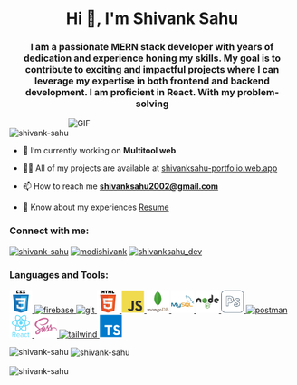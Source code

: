 <h1 align="center">Hi 👋, I'm Shivank Sahu</h1>
<h3 align="center">I am a passionate MERN stack developer with years of dedication and experience honing my skills. My goal is to contribute to exciting and impactful projects where I can leverage my expertise in both frontend and backend development. I am proficient in React. With my problem-solving</h3>

<img src="https://media.giphy.com/media/lP8xu5t2DLGG045H8F/giphy.gif" alt="GIF" width="400" align="right">
<p align="left"> <img src="https://komarev.com/ghpvc/?username=shivank-sahu&label=Profile%20views&color=0e75b6&style=flat" alt="shivank-sahu" /> </p>

- 🔭 I’m currently working on **Multitool web**

- 👨‍💻 All of my projects are available at [shivanksahu-portfolio.web.app](shivanksahu-portfolio.web.app)

- 📫 How to reach me **shivanksahu2002@gmail.com**

- 📄 Know about my experiences [Resume](https://drive.google.com/file/d/1jNnK9NqmHLZC2SPuKbKofx0J3fUg_Uvo/view?usp=drive_link)


<h3 align="left">Connect with me:</h3>
<p align="left">
<a href="https://linkedin.com/in/shivank-sahu" target="blank"><img align="center" src="https://raw.githubusercontent.com/rahuldkjain/github-profile-readme-generator/master/src/images/icons/Social/linked-in-alt.svg" alt="shivank-sahu" height="30" width="40" /></a>
<a href="https://instagram.com/modishivank" target="blank"><img align="center" src="https://raw.githubusercontent.com/rahuldkjain/github-profile-readme-generator/master/src/images/icons/Social/instagram.svg" alt="modishivank" height="30" width="40" /></a>
<a href="https://www.hackerrank.com/shivanksahu_dev" target="blank"><img align="center" src="https://raw.githubusercontent.com/rahuldkjain/github-profile-readme-generator/master/src/images/icons/Social/hackerrank.svg" alt="shivanksahu_dev" height="30" width="40" /></a>
</p>

<h3 align="left">Languages and Tools:</h3>
<p align="left"> <a href="https://www.w3schools.com/css/" target="_blank" rel="noreferrer"> <img src="https://raw.githubusercontent.com/devicons/devicon/master/icons/css3/css3-original-wordmark.svg" alt="css3" width="40" height="40"/> </a> <a href="https://firebase.google.com/" target="_blank" rel="noreferrer"> <img src="https://www.vectorlogo.zone/logos/firebase/firebase-icon.svg" alt="firebase" width="40" height="40"/> </a> <a href="https://git-scm.com/" target="_blank" rel="noreferrer"> <img src="https://www.vectorlogo.zone/logos/git-scm/git-scm-icon.svg" alt="git" width="40" height="40"/> </a> <a href="https://www.w3.org/html/" target="_blank" rel="noreferrer"> <img src="https://raw.githubusercontent.com/devicons/devicon/master/icons/html5/html5-original-wordmark.svg" alt="html5" width="40" height="40"/> </a> <a href="https://developer.mozilla.org/en-US/docs/Web/JavaScript" target="_blank" rel="noreferrer"> <img src="https://raw.githubusercontent.com/devicons/devicon/master/icons/javascript/javascript-original.svg" alt="javascript" width="40" height="40"/> </a> <a href="https://www.mongodb.com/" target="_blank" rel="noreferrer"> <img src="https://raw.githubusercontent.com/devicons/devicon/master/icons/mongodb/mongodb-original-wordmark.svg" alt="mongodb" width="40" height="40"/> </a> <a href="https://www.mysql.com/" target="_blank" rel="noreferrer"> <img src="https://raw.githubusercontent.com/devicons/devicon/master/icons/mysql/mysql-original-wordmark.svg" alt="mysql" width="40" height="40"/> </a> <a href="https://nodejs.org" target="_blank" rel="noreferrer"> <img src="https://raw.githubusercontent.com/devicons/devicon/master/icons/nodejs/nodejs-original-wordmark.svg" alt="nodejs" width="40" height="40"/> </a> <a href="https://www.photoshop.com/en" target="_blank" rel="noreferrer"> <img src="https://raw.githubusercontent.com/devicons/devicon/master/icons/photoshop/photoshop-line.svg" alt="photoshop" width="40" height="40"/> </a> <a href="https://postman.com" target="_blank" rel="noreferrer"> <img src="https://www.vectorlogo.zone/logos/getpostman/getpostman-icon.svg" alt="postman" width="40" height="40"/> </a> <a href="https://reactjs.org/" target="_blank" rel="noreferrer"> <img src="https://raw.githubusercontent.com/devicons/devicon/master/icons/react/react-original-wordmark.svg" alt="react" width="40" height="40"/> </a> <a href="https://sass-lang.com" target="_blank" rel="noreferrer"> <img src="https://raw.githubusercontent.com/devicons/devicon/master/icons/sass/sass-original.svg" alt="sass" width="40" height="40"/> </a> <a href="https://tailwindcss.com/" target="_blank" rel="noreferrer"> <img src="https://www.vectorlogo.zone/logos/tailwindcss/tailwindcss-icon.svg" alt="tailwind" width="40" height="40"/> </a> <a href="https://www.typescriptlang.org/" target="_blank" rel="noreferrer"> <img src="https://raw.githubusercontent.com/devicons/devicon/master/icons/typescript/typescript-original.svg" alt="typescript" width="40" height="40"/> </a> </p>

<p><img align="left" src="https://github-readme-stats.vercel.app/api/top-langs?username=shivank-sahu&show_icons=true&locale=en&layout=compact" alt="shivank-sahu" /></p>

<p>&nbsp;<img align="center" src="https://github-readme-stats.vercel.app/api?username=shivank-sahu&show_icons=true&locale=en" alt="shivank-sahu" /></p>

<p><img align="center" src="https://github-readme-streak-stats.herokuapp.com/?user=shivank-sahu&" alt="shivank-sahu" /></p>
